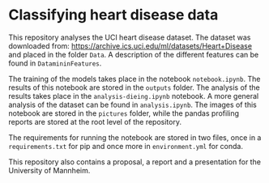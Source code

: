 # Classifying heart disease data
This repository analyses the UCI heart disease dataset. The dataset was downloaded from: https://archive.ics.uci.edu/ml/datasets/Heart+Disease and placed in the folder `Data`.
A description of the different features can be found in `DatamininFeatures`.

The training of the models takes place in the notebook `notebook.ipynb`. The results of this notebook are stored in the `outputs` folder.
The analysis of the results takes place in the `analysis-dieing.ipynb` notebook. A more general analysis of the dataset can be found in `analysis.ipynb`. The images of this notebook are stored in the `pictures` folder, while the pandas profiling reports are stored at the root level of the repository.

The requirements for running the notebook are stored in two files, once in a `requirements.txt` for pip and once more in `environment.yml` for conda.

This repository also contains a proposal, a report and a presentation for the University of Mannheim.
